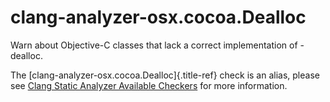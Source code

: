 # clang-analyzer-osx.cocoa.Dealloc

Warn about Objective-C classes that lack a correct implementation of
-dealloc.

The [clang-analyzer-osx.cocoa.Dealloc]{.title-ref} check is an alias,
please see [Clang Static Analyzer Available
Checkers](https://clang.llvm.org/docs/analyzer/checkers.html#osx-cocoa-dealloc)
for more information.
